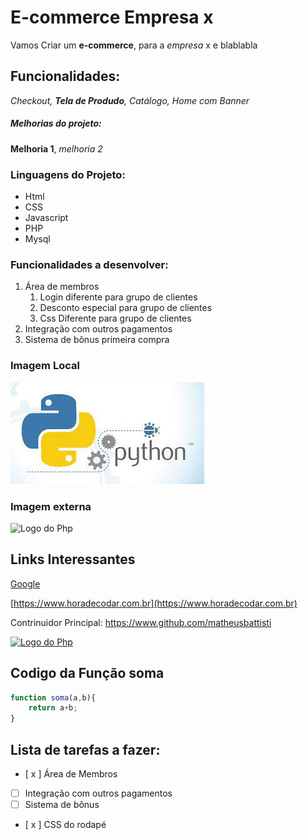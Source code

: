 # E-commerce Empresa x

Vamos Criar um **e-commerce**, para a *empresa* x e blablabla

## Funcionalidades:

_Checkout, **Tela de Produdo**, Catálogo, Home com Banner_

##### Melhorias do projeto:

__Melhoria 1__, _melhoria 2_

### Linguagens do Projeto:

* Html
* CSS
* Javascript
* PHP
* Mysql

### Funcionalidades a desenvolver:
1. Área de membros
    1. Login diferente para grupo de clientes
    2. Desconto especial para grupo de clientes
    3. Css Diferente para grupo de clientes
2. Integração com outros pagamentos
3. Sistema de bônus primeira compra

### Imagem Local

![Logo do Pyton](img/Python.jpg)


### Imagem externa
![Logo do Php](https://upload.wikimedia.org/wikipedia/commons/2/27/PHP-logo.svg)

## Links Interessantes
[Google](https://www.google.com)

[https://www.horadecodar.com.br](https://www.horadecodar.com.br)

Contrinuidor Principal: https://www.github.com/matheusbattisti

[![Logo do Php](https://upload.wikimedia.org/wikipedia/commons/2/27/PHP-logo.svg)](https://www.google.com)


## Codigo da Função soma

``` javascript
function soma(a,b){
    return a+b;
}
```

## Lista de tarefas a fazer:
- [ x ] Área de Membros
- [ ] Integração com outros pagamentos
- [ ] Sistema de bônus
- [ x ] CSS do rodapé
